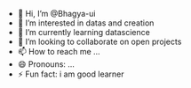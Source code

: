 - 👋 Hi, I’m @Bhagya-ui
- 👀 I’m interested in datas and creation
- 🌱 I’m currently learning datascience
- 💞️ I’m looking to collaborate on open projects
- 📫 How to reach me ...
- 😄 Pronouns: ...
- ⚡ Fun fact: i am good learner

<!---
Bhagya-ui/Bhagya-ui is a ✨ special ✨ repository because its `README.md` (this file) appears on your GitHub profile.
You can click the Preview link to take a look at your changes.
--->
